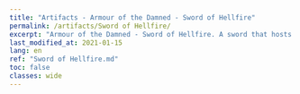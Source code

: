 ```yaml
---
title: "Artifacts - Armour of the Damned - Sword of Hellfire"
permalink: /artifacts/Sword of Hellfire/
excerpt: "Armour of the Damned - Sword of Hellfire. A sword that hosts a dark power. One of the components of the Armour of the Damned."
last_modified_at: 2021-01-15
lang: en
ref: "Sword of Hellfire.md"
toc: false
classes: wide
---
```


